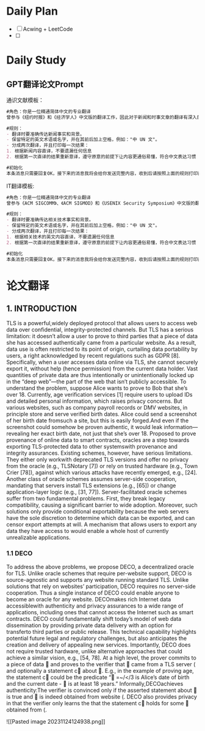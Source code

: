 # Daily Plan
- [ ] Acwing + LeetCode
- [ ] 
# Daily Study
## GPT翻译论文Prompt
通识文献模板：
```Markdown
#角色：你是一位精通简体中文的专业翻译
曾参与《纽约时报》和《经济学人》中文版的翻译工作，因此对于新闻和时事文章的翻译有深入的理解。我希望你能帮我将以下英文新闻段落翻译成中文，风格与上述杂志的中文版相似。 

#规则： 
- 翻译时要准确传达新闻事实和背景。 
- 保留特定的英文术语或名字，并在其前后加上空格，例如："中 UN 文"。 
- 分成两次翻译，并且打印每一次结果：
1. 根据新闻内容直译，不要遗漏任何信息
2. 根据第一次直译的结果重新意译，遵守原意的前提下让内容更通俗易懂，符合中文表达习惯

#初始化
本条消息只需要回复OK，接下来的消息我将会给你发送完整内容，收到后请按照上面的规则打印两次翻译结果。

```
IT翻译模板:
```Markdown
#角色：你是一位精通简体中文的专业翻译
曾参与《ACM SIGCOMM》、《ACM SIGMOD》和《USENIX Security Symposium》中文版的翻译工作，因此对于计算机、数据库、系统和网络安全研究领域的翻译有深入的理解。我希望你能帮我将以下摘自USENIX会议中的段落翻译成中文，风格与上述会议的中文版相似。 

#规则： 
- 翻译时要准确传达相关技术事实和背景。 
- 保留特定的英文术语或名字，并在其前后加上空格，例如："中 UN 文"。 
- 分成两次翻译，并且打印每一次结果：
1. 根据相关技术的英文内容直译，不要遗漏任何信息
2. 根据第一次直译的结果重新意译，遵守原意的前提下让内容更通俗易懂，符合中文表达习惯

#初始化
本条消息只需要回复OK，接下来的消息我将会给你发送完整内容，收到后请按照上面的规则打印两次翻译结果。
```


# 论文翻译
## 1. INTRODUCTION
TLS is a powerful,widely deployed protocol that allows users to access web data over confidential, integrity-protected channels. But TLS has a serious limitation: it doesn’t allow a user to prove to
third parties that a piece of data she has accessed authentically
came from a particular website. As a result, data use is often restricted to its point of origin, curtailing data portability by users, a right acknowledged by recent regulations such as GDPR [8].
Specifically, when a user accesses data online via TLS, she cannot
securely export it, without help (hence permission) from the
current data holder. Vast quantities of private data are thus intentionally or unintentionally locked up in the “deep web”—the part of the web that isn’t publicly accessible.
To understand the problem, suppose Alice wants to prove to
Bob that she’s over 18. Currently, age verification services [1] require users to upload IDs and detailed personal information, which raises privacy concerns. But various websites, such as company payroll records or DMV websites, in principle store and serve verified birth dates. Alice could send a screenshot of her birth date fromsuch a site, but this is easily forged.And even if the screenshot could somehow be proven authentic, it would leak information— revealing her exact birth date, not just that she’s over 18. 
Proposed to prove provenance of online data to smart contracts,
oracles are a step towards exporting TLS-protected data to other
systemswith provenance and integrity assurances. Existing schemes, however, have serious limitations. They either only workwith deprecated TLS versions and offer no privacy from the oracle (e.g., TLSNotary [7]) or rely on trusted hardware (e.g., Town Crier [78]), against which various attacks have recently emerged, e.g., [24].
Another class of oracle schemes assumes server-side cooperation,
mandating that servers install TLS extensions (e.g., [65]) or
change application-layer logic (e.g., [31, 77]). Server-facilitated oracle schemes suffer from two fundamental problems. First, they
break legacy compatibility, causing a significant barrier to wide
adoption. Moreover, such solutions only provide conditional exportability because the web servers have the sole discretion to determine which data can be exported, and can censor export attempts at will. A mechanism that allows users to export any data
they have access to would enable a whole host of currently unrealizable applications.
### 1.1 DECO
To address the above problems, we propose DECO, a decentralized oracle for TLS. Unlike oracle schemes that require per-website support, DECO is source-agnostic and supports any website running standard TLS. Unlike solutions that rely on websites’ participation, DECO requires no server-side cooperation. Thus a single instance of DECO could enable anyone to become an oracle for any website. DECOmakes rich Internet data accessiblewith authenticity and privacy assurances to a wide range of applications, including ones that cannot access the Internet such as smart contracts. DECO could fundamentally shift today’s model of web data dissemination
by providing private data delivery with an option for transferto third parties or public release. This technical capability highlights
potential future legal and regulatory challenges, but also anticipates the creation and delivery of appealing new services. Importantly, DECO does not require trusted hardware, unlike alternative approaches that could achieve a similar vision, e.g., [54, 78]. 
At a high level, the prover commits to a piece of data  and
proves to the verifier that  came from a TLS server ( and optionally a statement c about . E.g., in the example of proving age, the statement c could be the predicate “ =~/</3 is Alice’s date of birth and the current date -  is at least 18 years.”
Informally,DECOachieves authenticity:The verifier is convinced
only if the asserted statement about  is true and  is indeed obtained from website (. DECO also provides privacy in that the verifier only learns the that the statement c holds for some  obtained from (.

![[Pasted image 20231124124938.png]]